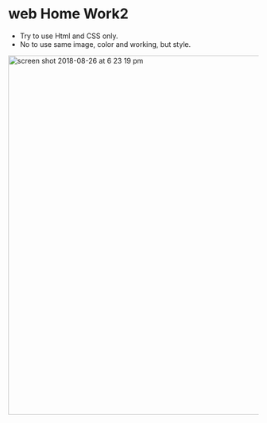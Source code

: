 # web Home Work2

+ Try to use Html and CSS only.
+ No to use same image, color and working, but style.
 
 
<img width="723" alt="screen shot 2018-08-26 at 6 23 19 pm" src="https://user-images.githubusercontent.com/12676014/44633755-26a1f100-a95d-11e8-9fc8-2c0cabfcc6ab.png">

